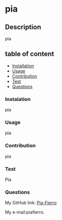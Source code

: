 
# pia

## Description 
pia

## table of content
- [Installation](#installation)
- [Usage](#usage)
- [Contribution](#contribution)
- [Test](#test)
- [Questions](#questions)
    
### Instalation
pia

### Usage
pia

### Contribution
pia

### Test
Pia

### Questions

My GitHub link: [Pia-Fierro](https://github.com/Pia-Fierro)  

My e-mail:piafierro.

